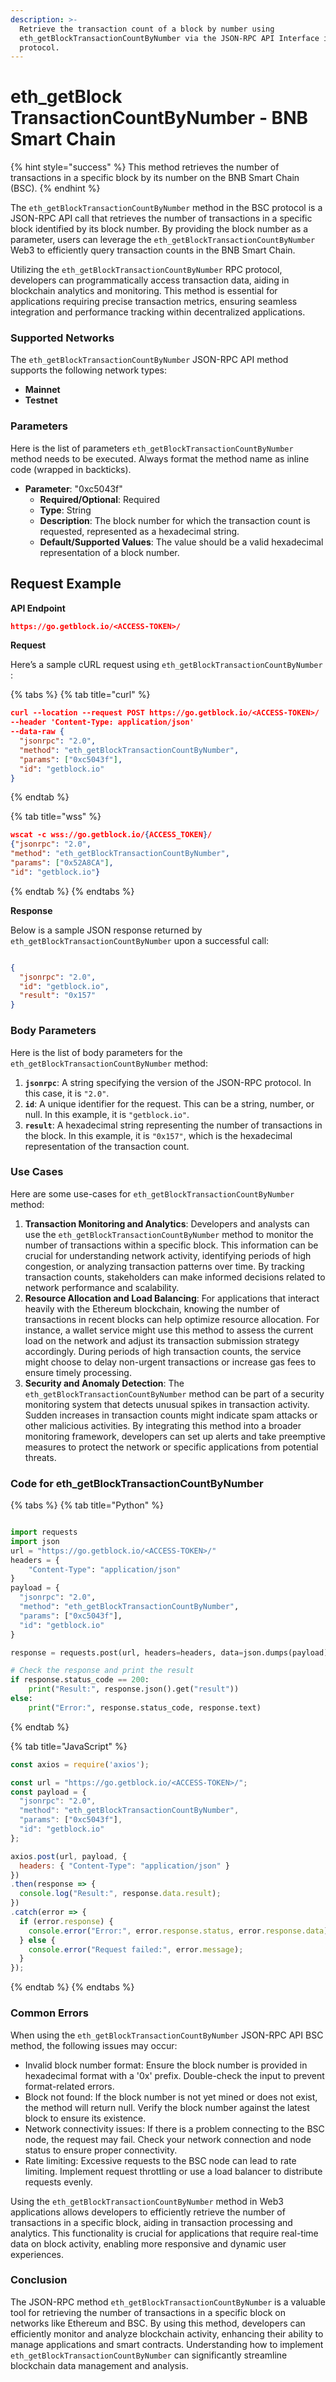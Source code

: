 ```yaml
---
description: >-
  Retrieve the transaction count of a block by number using
  eth_getBlockTransactionCountByNumber via the JSON-RPC API Interface in the BSC
  protocol.
---
```


# eth\_getBlock TransactionCountByNumber - BNB Smart Chain

{% hint style="success" %}
This method retrieves the number of transactions in a specific block by its number on the BNB Smart Chain (BSC).
{% endhint %}

The `eth_getBlockTransactionCountByNumber` method in the BSC protocol is a JSON-RPC API call that retrieves the number of transactions in a specific block identified by its block number. By providing the block number as a parameter, users can leverage the `eth_getBlockTransactionCountByNumber` Web3 to efficiently query transaction counts in the BNB Smart Chain.

Utilizing the `eth_getBlockTransactionCountByNumber` RPC protocol, developers can programmatically access transaction data, aiding in blockchain analytics and monitoring. This method is essential for applications requiring precise transaction metrics, ensuring seamless integration and performance tracking within decentralized applications.

### Supported Networks

The `eth_getBlockTransactionCountByNumber` JSON-RPC API method supports the following network types:

* **Mainnet**
* **Testnet**

### Parameters

Here is the list of parameters `eth_getBlockTransactionCountByNumber` method needs to be executed. Always format the method name as inline code (wrapped in backticks).

* **Parameter**: "0xc5043f"
  * **Required/Optional**: Required
  * **Type**: String
  * **Description**: The block number for which the transaction count is requested, represented as a hexadecimal string.
  * **Default/Supported Values**: The value should be a valid hexadecimal representation of a block number.

## Request Example

**API Endpoint**

```json
https://go.getblock.io/<ACCESS-TOKEN>/
```

**Request**

Here’s a sample cURL request using `eth_getBlockTransactionCountByNumber` :

{% tabs %}
{% tab title="curl" %}
```json
curl --location --request POST https://go.getblock.io/<ACCESS-TOKEN>/
--header 'Content-Type: application/json' 
--data-raw {
  "jsonrpc": "2.0",
  "method": "eth_getBlockTransactionCountByNumber",
  "params": ["0xc5043f"],
  "id": "getblock.io"
}
```
{% endtab %}

{% tab title="wss" %}
```json
wscat -c wss://go.getblock.io/{ACCESS_TOKEN}/
{"jsonrpc": "2.0",
"method": "eth_getBlockTransactionCountByNumber",
"params": ["0x52A8CA"],
"id": "getblock.io"}
```
{% endtab %}
{% endtabs %}

**Response**

Below is a sample JSON response returned by `eth_getBlockTransactionCountByNumber` upon a successful call:

```json

{
  "jsonrpc": "2.0",
  "id": "getblock.io",
  "result": "0x157"
}

```

### Body Parameters

Here is the list of body parameters for the `eth_getBlockTransactionCountByNumber` method:

1. **`jsonrpc`**: A string specifying the version of the JSON-RPC protocol. In this case, it is `"2.0"`.
2. **`id`**: A unique identifier for the request. This can be a string, number, or null. In this example, it is `"getblock.io"`.
3. **`result`**: A hexadecimal string representing the number of transactions in the block. In this example, it is `"0x157"`, which is the hexadecimal representation of the transaction count.

### Use Cases

Here are some use-cases for `eth_getBlockTransactionCountByNumber` method:

1. **Transaction Monitoring and Analytics**: Developers and analysts can use the `eth_getBlockTransactionCountByNumber` method to monitor the number of transactions within a specific block. This information can be crucial for understanding network activity, identifying periods of high congestion, or analyzing transaction patterns over time. By tracking transaction counts, stakeholders can make informed decisions related to network performance and scalability.
2. **Resource Allocation and Load Balancing**: For applications that interact heavily with the Ethereum blockchain, knowing the number of transactions in recent blocks can help optimize resource allocation. For instance, a wallet service might use this method to assess the current load on the network and adjust its transaction submission strategy accordingly. During periods of high transaction counts, the service might choose to delay non-urgent transactions or increase gas fees to ensure timely processing.
3. **Security and Anomaly Detection**: The `eth_getBlockTransactionCountByNumber` method can be part of a security monitoring system that detects unusual spikes in transaction activity. Sudden increases in transaction counts might indicate spam attacks or other malicious activities. By integrating this method into a broader monitoring framework, developers can set up alerts and take preemptive measures to protect the network or specific applications from potential threats.

### Code for eth\_getBlockTransactionCountByNumber

{% tabs %}
{% tab title="Python" %}
```python

import requests
import json
url = "https://go.getblock.io/<ACCESS-TOKEN>/"
headers = {
    "Content-Type": "application/json"
}
payload = {
  "jsonrpc": "2.0",
  "method": "eth_getBlockTransactionCountByNumber",
  "params": ["0xc5043f"],
  "id": "getblock.io"
}

response = requests.post(url, headers=headers, data=json.dumps(payload))

# Check the response and print the result
if response.status_code == 200:
    print("Result:", response.json().get("result"))
else:
    print("Error:", response.status_code, response.text)

```
{% endtab %}

{% tab title="JavaScript" %}
```javascript
const axios = require('axios');

const url = "https://go.getblock.io/<ACCESS-TOKEN>/";
const payload = {
  "jsonrpc": "2.0",
  "method": "eth_getBlockTransactionCountByNumber",
  "params": ["0xc5043f"],
  "id": "getblock.io"
};

axios.post(url, payload, {
  headers: { "Content-Type": "application/json" }
})
.then(response => {
  console.log("Result:", response.data.result);
})
.catch(error => {
  if (error.response) {
    console.error("Error:", error.response.status, error.response.data);
  } else {
    console.error("Request failed:", error.message);
  }
});
```
{% endtab %}
{% endtabs %}

### Common Errors

When using the `eth_getBlockTransactionCountByNumber` JSON-RPC API BSC method, the following issues may occur:

* Invalid block number format: Ensure the block number is provided in hexadecimal format with a '0x' prefix. Double-check the input to prevent format-related errors.
* Block not found: If the block number is not yet mined or does not exist, the method will return null. Verify the block number against the latest block to ensure its existence.
* Network connectivity issues: If there is a problem connecting to the BSC node, the request may fail. Check your network connection and node status to ensure proper connectivity.
* Rate limiting: Excessive requests to the BSC node can lead to rate limiting. Implement request throttling or use a load balancer to distribute requests evenly.

Using the `eth_getBlockTransactionCountByNumber` method in Web3 applications allows developers to efficiently retrieve the number of transactions in a specific block, aiding in transaction processing and analytics. This functionality is crucial for applications that require real-time data on block activity, enabling more responsive and dynamic user experiences.

### Conclusion

The JSON-RPC method `eth_getBlockTransactionCountByNumber` is a valuable tool for retrieving the number of transactions in a specific block on networks like Ethereum and BSC. By using this method, developers can efficiently monitor and analyze blockchain activity, enhancing their ability to manage applications and smart contracts. Understanding how to implement `eth_getBlockTransactionCountByNumber` can significantly streamline blockchain data management and analysis.
